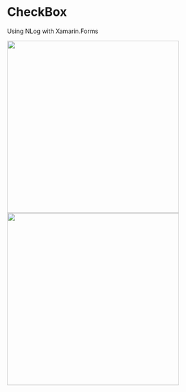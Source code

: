 # CheckBox

Using NLog with Xamarin.Forms

<img src="https://user-images.githubusercontent.com/11435184/60382482-91045000-9a9e-11e9-8e5b-a459580e8476.gif" height="400"/> <img src="https://user-images.githubusercontent.com/11435184/60382491-a24d5c80-9a9e-11e9-9ee2-53e377ff4ae7.gif" height="400"/>
